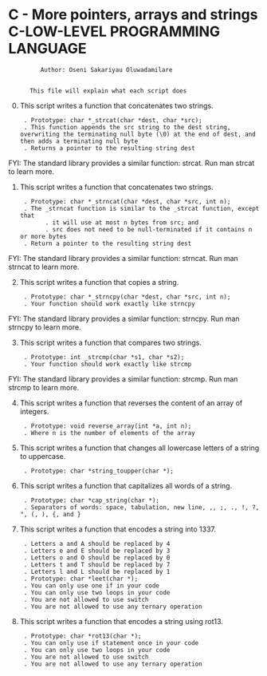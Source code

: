 #	C - More pointers, arrays and strings C-LOW-LEVEL PROGRAMMING LANGUAGE


		     Author: Oseni Sakariyau Oluwadamilare


		  This file will explain what each script does


0. This script writes a function that concatenates two strings.

    	. Prototype: char *_strcat(char *dest, char *src);
    	. This function appends the src string to the dest string, overwriting the terminating null byte (\0) at the end of dest, and then adds a terminating null byte
    	. Returns a pointer to the resulting string dest

FYI: The standard library provides a similar function: strcat. Run man strcat to learn more.


1. This script writes a function that concatenates two strings.

    	. Prototype: char *_strncat(char *dest, char *src, int n);
    	. The _strncat function is similar to the _strcat function, except that
        	  . it will use at most n bytes from src; and
        	  . src does not need to be null-terminated if it contains n or more bytes
    	. Return a pointer to the resulting string dest

FYI: The standard library provides a similar function: strncat. Run man strncat to learn more.


2. This script writes a function that copies a string.

    	. Prototype: char *_strncpy(char *dest, char *src, int n);
    	. Your function should work exactly like strncpy

FYI: The standard library provides a similar function: strncpy. Run man strncpy to learn more.

3. This script writes a function that compares two strings.

    	. Prototype: int _strcmp(char *s1, char *s2);
    	. Your function should work exactly like strcmp

FYI: The standard library provides a similar function: strcmp. Run man strcmp to learn more.


4. This script writes a function that reverses the content of an array of integers.

    	. Prototype: void reverse_array(int *a, int n);
    	. Where n is the number of elements of the array


5. This script writes a function that changes all lowercase letters of a string to uppercase.

    	. Prototype: char *string_toupper(char *);


6. This script writes a function that capitalizes all words of a string.

    	. Prototype: char *cap_string(char *);
    	. Separators of words: space, tabulation, new line, ,, ;, ., !, ?, ", (, ), {, and }


7. This script writes a function that encodes a string into 1337.

    	. Letters a and A should be replaced by 4
    	. Letters e and E should be replaced by 3
    	. Letters o and O should be replaced by 0
    	. Letters t and T should be replaced by 7
    	. Letters l and L should be replaced by 1
    	. Prototype: char *leet(char *);
    	. You can only use one if in your code
    	. You can only use two loops in your code
    	. You are not allowed to use switch
    	. You are not allowed to use any ternary operation


8. This script writes a function that encodes a string using rot13.

    	. Prototype: char *rot13(char *);
    	. You can only use if statement once in your code
    	. You can only use two loops in your code
    	. You are not allowed to use switch
    	. You are not allowed to use any ternary operation

